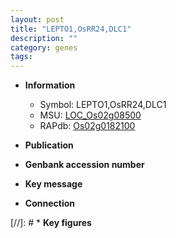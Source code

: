 ```yaml
---
layout: post
title: "LEPTO1,OsRR24,DLC1"
description: ""
category: genes
tags: 
---
```


* **Information**  
    + Symbol: LEPTO1,OsRR24,DLC1  
    + MSU: [LOC_Os02g08500](http://rice.uga.edu/cgi-bin/ORF_infopage.cgi?orf=LOC_Os02g08500)  
    + RAPdb: [Os02g0182100](http://rapdb.dna.affrc.go.jp/viewer/gbrowse_details/irgsp1?name=Os02g0182100)  

* **Publication**  

* **Genbank accession number**  

* **Key message**  

* **Connection**  

[//]: # * **Key figures**  


